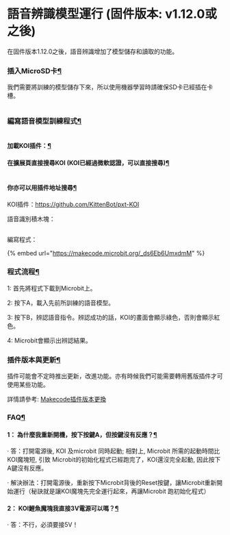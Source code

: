 # 語音辨識模型運行 (固件版本: v1.12.0或之後)

在固件版本1.12.0之後，語音辨識增加了模型儲存和讀取的功能。

### 插入MicroSD卡[¶](broken-reference)

我們需要將訓練的模型儲存下來，所以使用機器學習時請確保SD卡已經插在卡槽。

<figure><img src="https://kittenbothk.readthedocs.io/en/latest/_images/022.png" alt=""><figcaption></figcaption></figure>

### 編寫語音模型訓練程式[¶](broken-reference)

<figure><img src="https://kittenbothk.readthedocs.io/en/latest/_images/mcbanner.png" alt=""><figcaption></figcaption></figure>

#### 加載KOI插件：[¶](broken-reference)

#### 在擴展頁直接搜尋KOI (KOI已經過微軟認證，可以直接搜尋)[¶](broken-reference)

<figure><img src="https://kittenbothk.readthedocs.io/en/latest/_images/koi_search.png" alt=""><figcaption></figcaption></figure>

#### 你亦可以用插件地址搜尋[¶](broken-reference)

KOI插件：https://github.com/KittenBot/pxt-KOI

語音識別積木塊：

<figure><img src="https://kittenbothk.readthedocs.io/en/latest/_images/0.6.4.png" alt=""><figcaption></figcaption></figure>

編寫程式：

{% embed url="https://makecode.microbit.org/_ds6Eb6UmxdmM" %}

### 程式流程[¶](broken-reference)

1: 首先將程式下載到Microbit上。

2: 按下A，載入先前所訓練的語音模型。

3: 按下B，辨認語音指令。辨認成功的話，KOI的畫面會顯示綠色，否則會顯示紅色。

4: Microbit會顯示出辨認結果。

### 插件版本與更新[¶](broken-reference)

插件可能會不定時推出更新，改進功能。亦有時候我們可能需要轉用舊版插件才可使用某些功能。

詳情請參考: [Makecode插件版本更換](../../makecode/makecodeextupdate.md)

### FAQ[¶](broken-reference)

#### 1： 為什麼我重新開機，按下按鍵A，但按鍵沒有反應？[¶](broken-reference)

· 答：打開電源後, KOI 及microbit 同時起動; 相對上, Microbit 所需的起動時間比KOI魔塊短, 引致 Microbit的初始化程式已經跑完了，KOI還沒完全起動, 因此按下A鍵沒有反應。

· 解決辦法：打開電源後，重新按下Microbit背後的Reset按鍵，讓Microbit重新開始運行（秘訣就是讓KOI魔塊先完全運行起來，再讓Microbit 跑初始化程式）

#### 2： KOI鯉魚魔塊我直接3V電源可以嗎？[¶](broken-reference)

· 答：不行，必須要接5V！
